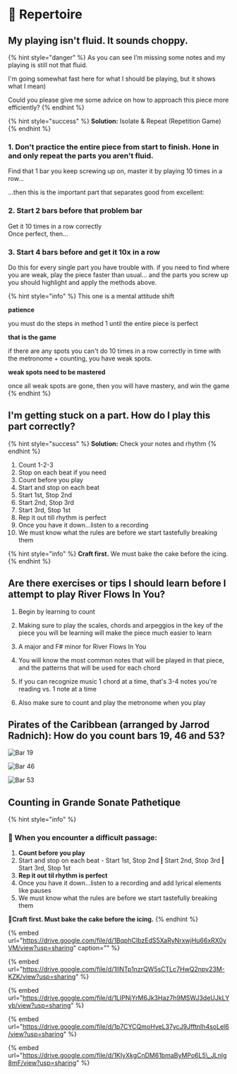 # 🎹 Repertoire

## My playing isn't fluid. It sounds choppy.

{% hint style="danger" %}
As you can see I’m missing some notes and my playing is still not that fluid. 

I'm going somewhat fast here for what I should be playing, but it shows what I mean\) 

Could you please give me some advice on how to approach this piece more efficiently?
{% endhint %}

{% hint style="success" %}
 **Solution:** Isolate & Repeat \(Repetition Game\)
{% endhint %}

### 1. Don't practice the entire piece from start to finish. Hone in and only repeat the parts you aren't fluid.

Find that 1 bar you keep screwing up on, master it by playing 10 times in a row...

...then this is the important part that separates good from excellent:

### 2. Start 2 bars before that problem bar

Get it 10 times in a row correctly  
Once perfect, then...

### 3. Start 4 bars before and get it 10x in a row

Do this for every single part you have trouble with. if you need to find where you are weak, play the piece faster than usual... and the parts you screw up you should highlight and apply the methods above.

{% hint style="info" %}
This one is a mental attitude shift

**patience**

you must do the steps in method 1 until the entire piece is perfect

**that is the game**

if there are any spots you can't do 10 times in a row correctly in time with the metronome + counting, you have weak spots.

**weak spots need to be mastered**

once all weak spots are gone, then you will have mastery, and win the game
{% endhint %}

## I'm getting stuck on a part. How do I play this part correctly?

{% hint style="success" %}
**Solution:** Check your notes and rhythm
{% endhint %}

1. Count 1-2-3
2. Stop on each beat if you need
3. Count before you play
4. Start and stop on each beat
5. Start 1st, Stop 2nd
6. Start 2nd, Stop 3rd
7. Start 3rd, Stop 1st
8. Rep it out till rhythm is perfect
9. Once you have it down...listen to a recording
10. We must know what the rules are before we start tastefully breaking them

{% hint style="info" %}
**Craft first.** We must bake the cake before the icing.
{% endhint %}

## Are there exercises or tips I should learn before I attempt to play River Flows In You?

1. Begin by learning to count   
  
2. Making sure to play the scales, chords and arpeggios in the key of the piece you will be learning will make the piece much easier to learn   
  
3. A major and F\# minor for River Flows In You   
  
4. You will know the most common notes that will be played in that piece, and the patterns that will be used for each chord   
  
5. If you can recognize music 1 chord at a time, that's 3-4 notes you're reading vs. 1 note at a time  
  
6. Also make sure to count and play the metronome when you play

## Pirates of the Caribbean \(arranged by Jarrod Radnich\): How do you count bars 19, 46 and 53?

![Bar 19](../.gitbook/assets/image%20%286%29.png)

![Bar 46](../.gitbook/assets/image%20%288%29.png)

![Bar 53](../.gitbook/assets/image%20%289%29.png)

## Counting in Grande Sonate Pathetique

{% hint style="info" %}
### 🤨 When you encounter a difficult passage:

1. **Count before you play**
2. Start and stop on each beat - Start 1st, Stop 2nd **\|** Start 2nd, Stop 3rd **\|** Start 3rd, Stop 1st
3. **Rep it out til rhythm is perfect**
4. Once you have it down...listen to a recording and add lyrical elements like pauses
5. We must know what the rules are before we start tastefully breaking them

🧁**Craft first. Must bake the cake before the icing.**
{% endhint %}



{% embed url="https://drive.google.com/file/d/1BqphCIbzEdS5XaRyNrxwjHu66xRX0yVM/view?usp=sharing" caption="" %}

{% embed url="https://drive.google.com/file/d/1IlNTp1nzrQW5sCTLc7HwQ2npv23M-KZK/view?usp=sharing" %}

{% embed url="https://drive.google.com/file/d/1LIPNjYrM6Jk3Haz7h9MSWJ3deUJkLYyb/view?usp=sharing" %}

{% embed url="https://drive.google.com/file/d/1p7CYCQmoHyeL37ycJ9JfftnIh4soLel6/view?usp=sharing" %}

{% embed url="https://drive.google.com/file/d/1KIyXkgCnDM61bmaByMPo6L5\_JLnlg8mF/view?usp=sharing" %}



